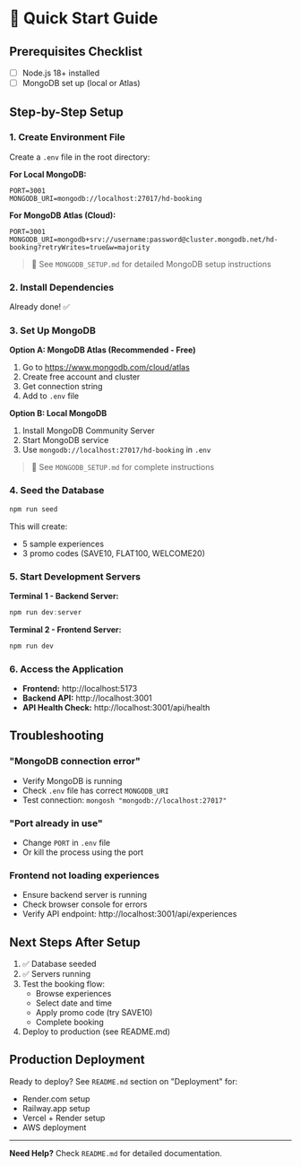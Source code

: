 # 🚀 Quick Start Guide

## Prerequisites Checklist

- [ ] Node.js 18+ installed
- [ ] MongoDB set up (local or Atlas)

## Step-by-Step Setup

### 1. Create Environment File

Create a `.env` file in the root directory:

**For Local MongoDB:**
```env
PORT=3001
MONGODB_URI=mongodb://localhost:27017/hd-booking
```

**For MongoDB Atlas (Cloud):**
```env
PORT=3001
MONGODB_URI=mongodb+srv://username:password@cluster.mongodb.net/hd-booking?retryWrites=true&w=majority
```

> 📖 See `MONGODB_SETUP.md` for detailed MongoDB setup instructions

### 2. Install Dependencies

Already done! ✅

### 3. Set Up MongoDB

**Option A: MongoDB Atlas (Recommended - Free)**
1. Go to https://www.mongodb.com/cloud/atlas
2. Create free account and cluster
3. Get connection string
4. Add to `.env` file

**Option B: Local MongoDB**
1. Install MongoDB Community Server
2. Start MongoDB service
3. Use `mongodb://localhost:27017/hd-booking` in `.env`

> 📖 See `MONGODB_SETUP.md` for complete instructions

### 4. Seed the Database

```powershell
npm run seed
```

This will create:
- 5 sample experiences
- 3 promo codes (SAVE10, FLAT100, WELCOME20)

### 5. Start Development Servers

**Terminal 1 - Backend Server:**
```powershell
npm run dev:server
```

**Terminal 2 - Frontend Server:**
```powershell
npm run dev
```

### 6. Access the Application

- **Frontend:** http://localhost:5173
- **Backend API:** http://localhost:3001
- **API Health Check:** http://localhost:3001/api/health

## Troubleshooting

### "MongoDB connection error"
- Verify MongoDB is running
- Check `.env` file has correct `MONGODB_URI`
- Test connection: `mongosh "mongodb://localhost:27017"`

### "Port already in use"
- Change `PORT` in `.env` file
- Or kill the process using the port

### Frontend not loading experiences
- Ensure backend server is running
- Check browser console for errors
- Verify API endpoint: http://localhost:3001/api/experiences

## Next Steps After Setup

1. ✅ Database seeded
2. ✅ Servers running
3. Test the booking flow:
   - Browse experiences
   - Select date and time
   - Apply promo code (try SAVE10)
   - Complete booking
4. Deploy to production (see README.md)

## Production Deployment

Ready to deploy? See `README.md` section on "Deployment" for:
- Render.com setup
- Railway.app setup
- Vercel + Render setup
- AWS deployment

---

**Need Help?** Check `README.md` for detailed documentation.


